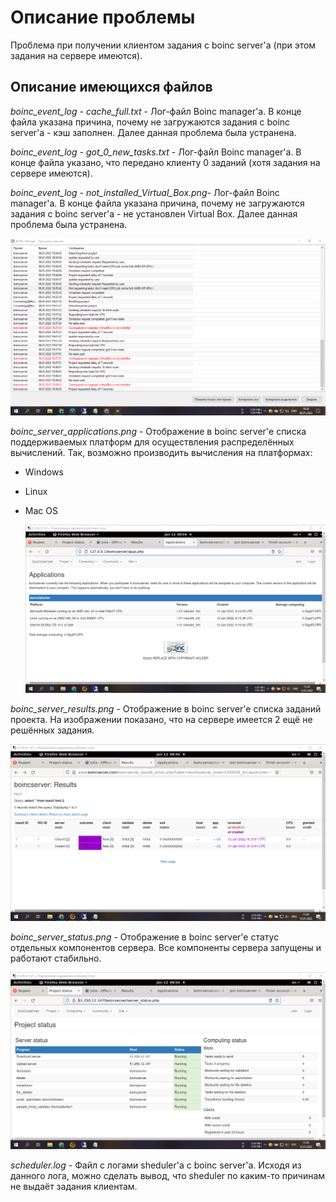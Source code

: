 # Описание проблемы

Проблема при получении клиентом задания с boinc server'а (при этом задания на сервере имеются).

## Описание имеющихся файлов

*boinc_event_log - cache_full.txt* - Лог-файл Boinc manager'a. В конце файла указана причина, почему не загружаются задания с boinc server'a - кэш заполнен. Далее данная проблема была устранена.

*boinc_event_log - got_0_new_tasks.txt* - Лог-файл Boinc manager'a. В конце файла указано, что передано клиенту 0 заданий (хотя задания на сервере имеются).

*boinc_event_log - not_installed_Virtual_Box.png*- Лог-файл Boinc manager'a. В конце файла указана причина, почему не загружаются задания с boinc server'a - не установлен Virtual Box. Далее данная проблема была устранена.

![](https://github.com/xex238/Distributed_computing_2021/blob/main/boinc-docker-server%20problem/boinc_event_log%20-%20not_installed_Virtual_Box.png?raw=true)

*boinc_server_applications.png* - Отображение в boinc server'е списка поддерживаемых платформ для осуществления распределённых вычислений. Так, возможно производить вычисления на платформах:

- Windows

- Linux

- Mac OS

  ![](https://github.com/xex238/Distributed_computing_2021/blob/main/boinc-docker-server%20problem/boinc_server_applications.png?raw=tr)

*boinc_server_results.png* - Отображение в boinc server'e списка заданий проекта. На изображении показано, что на сервере имеется 2 ещё не решённых задания.

![](https://github.com/xex238/Distributed_computing_2021/blob/main/boinc-docker-server%20problem/boinc_server_results.png?raw=true)

*boinc_server_status.png* - Отображение в boinc server'e статус отдельных компонентов сервера. Все компоненты сервера запущены и работают стабильно.

![](https://github.com/xex238/Distributed_computing_2021/blob/main/boinc-docker-server%20problem/boinc_server_status.png?raw=true)

*scheduler.log* - Файл с логами sheduler'а с boinc server'a. Исходя из данного лога, можно сделать вывод, что sheduler по каким-то причинам не выдаёт задания клиентам.